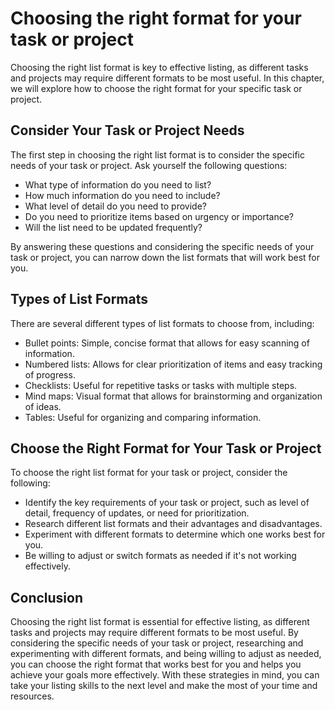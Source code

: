 Choosing the right format for your task or project
=============================================================================================

Choosing the right list format is key to effective listing, as different tasks and projects may require different formats to be most useful. In this chapter, we will explore how to choose the right format for your specific task or project.

Consider Your Task or Project Needs
-----------------------------------

The first step in choosing the right list format is to consider the specific needs of your task or project. Ask yourself the following questions:

* What type of information do you need to list?
* How much information do you need to include?
* What level of detail do you need to provide?
* Do you need to prioritize items based on urgency or importance?
* Will the list need to be updated frequently?

By answering these questions and considering the specific needs of your task or project, you can narrow down the list formats that will work best for you.

Types of List Formats
---------------------

There are several different types of list formats to choose from, including:

* Bullet points: Simple, concise format that allows for easy scanning of information.
* Numbered lists: Allows for clear prioritization of items and easy tracking of progress.
* Checklists: Useful for repetitive tasks or tasks with multiple steps.
* Mind maps: Visual format that allows for brainstorming and organization of ideas.
* Tables: Useful for organizing and comparing information.

Choose the Right Format for Your Task or Project
------------------------------------------------

To choose the right list format for your task or project, consider the following:

* Identify the key requirements of your task or project, such as level of detail, frequency of updates, or need for prioritization.
* Research different list formats and their advantages and disadvantages.
* Experiment with different formats to determine which one works best for you.
* Be willing to adjust or switch formats as needed if it's not working effectively.

Conclusion
----------

Choosing the right list format is essential for effective listing, as different tasks and projects may require different formats to be most useful. By considering the specific needs of your task or project, researching and experimenting with different formats, and being willing to adjust as needed, you can choose the right format that works best for you and helps you achieve your goals more effectively. With these strategies in mind, you can take your listing skills to the next level and make the most of your time and resources.
